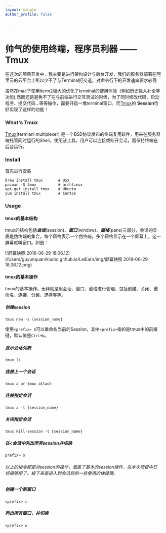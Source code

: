 ```yaml
---
layout: single
author_profile: false


---
```


# 帅气的使用终端，程序员利器 —— Tmux

​	在这次的项目开发中，我主要是进行架构设计与后台开发，我们的服务器部署在阿里云的云平台上所以少不了与Terminal打交道，对命令行下的开发速率要求较高

​	虽然在mac下使用iterm2极大的优化了terminal的使用体验（例如历史输入补全等功能),然而还是避免不了在与前端进行交互测试的时候，为了同时修改代码、启动程序、提交代码…等等操作，需要开启一堆terminal窗口，而[Tmux](https://wiki.archlinux.org/index.php/tmux)的 **Session**恰好实现了这样的功能！



### What's Tmux

[Tmux](https://wiki.archlinux.org/index.php/tmux)(termianl multiplexer) 是一个BSD协议发布的终端复用软件，用来在服务器端托管同时运行的Shell。使用该工具，用户可以连接或断开会话，而保持终端在后台运行。



### Install

首先进行安装

```shell
brew install tmux       # OSX
pacman -S tmux          # archlinux
apt-get install tmux    # Ubuntu
yum install tmux        # Centos
```



### Usage

#### tmux的基本结构

​	tmux的结构包括***会话***(session)、***窗口***(window)、***窗格***(pane)三部分，会话的实质是伪终端的集合，每个窗格表示一个伪终端，多个窗格显示在一个屏幕上，这一屏幕就叫窗口。如图：

![屏幕快照 2019-06-29 18.06.12](/Users/guyunquan/klunio.github.io/LeiEarn/img/屏幕快照 2019-06-29 18.06.12.png)



#### tmux的基本操作

​	tmux的基本操作，无非就是用会话、窗口、窗格进行管理，包括创建、关闭、重命名、连接、分离、选择等等。



##### 创建session

```shell
tmux new -s {session_name}
```

使用`<prefix> $`可以重命名当前的Session，其中`<prefix>`指的是tmux中的前缀键，默认值是`Ctrl+b`。



##### 显示会话列表

```
tmux ls
```

##### 连接上一个会话

```
tmux a or tmux attach
```

##### 连接指定会话

```
tmux a -t {session_name}
```

##### 关闭指定会话

```
tmux kill-session -t {session_name}
```

##### 在<会话中列出所有session并切换

```
prefix> s
```



###### 以上的指令都是对session的操作，涵盖了基本的session操作，在本次项目中已经很够用了。接下来是进入到会话后的一些使用的快捷键。



##### 创建一个新窗口

```
<prefix> c
```

##### 列出所有窗口，并切换

```
<prefix> w
```


